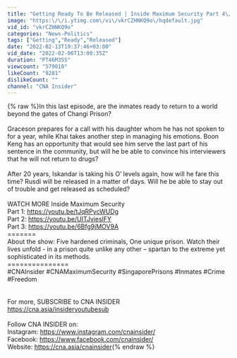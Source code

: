 ```yaml
---
title: "Getting Ready To Be Released | Inside Maximum Security Part 4\/4 | CNA Documentary"
image: "https:\/\/i.ytimg.com\/vi\/vkrCZHNKQ9o\/hqdefault.jpg"
vid_id: "vkrCZHNKQ9o"
categories: "News-Politics"
tags: ["Getting","Ready","Released"]
date: "2022-02-13T19:37:46+03:00"
vid_date: "2022-02-06T13:00:35Z"
duration: "PT46M35S"
viewcount: "579010"
likeCount: "9281"
dislikeCount: ""
channel: "CNA Insider"
---
```

{% raw %}In this last episode, are the inmates ready to return to a world beyond the gates of Changi Prison? <br /><br />Graceson prepares for a call with his daughter whom he has not spoken to for a year, while Khai takes another step in managing his emotions. Boon Keng has an opportunity that would see him serve the last part of his sentence in the community, but will he be able to convince his interviewers that he will not return to drugs? <br /><br />After 20 years, Iskandar is taking his O’ levels again, how will he fare this time? Rusdi will be released in a matter of days. Will he be able to stay out of trouble and get released as scheduled?<br /><br />WATCH MORE Inside Maximum Security<br />Part 1: <a rel="nofollow" target="blank" href="https://youtu.be/tJqRPycWUDg">https://youtu.be/tJqRPycWUDg</a><br />Part 2: <a rel="nofollow" target="blank" href="https://youtu.be/UITJvieslFY">https://youtu.be/UITJvieslFY</a><br />Part 3: <a rel="nofollow" target="blank" href="https://youtu.be/6Bfg9jMOV9A">https://youtu.be/6Bfg9jMOV9A</a><br />=======<br />About the show: Five hardened criminals, One unique prison. Watch their lives unfold - in a prison quite unlike any other – spartan to the extreme yet sophisticated in its methods. <br />===============<br />#CNAInsider #CNAMaximumSecurity #SingaporePrisons #Inmates #Crime #Freedom<br /><br /><br />For more, SUBSCRIBE to CNA INSIDER <br /><a rel="nofollow" target="blank" href="https://cna.asia/insideryoutubesub">https://cna.asia/insideryoutubesub</a><br /><br />Follow CNA INSIDER on:<br />Instagram: <a rel="nofollow" target="blank" href="https://www.instagram.com/cnainsider/">https://www.instagram.com/cnainsider/</a><br />Facebook: <a rel="nofollow" target="blank" href="https://www.facebook.com/cnainsider/">https://www.facebook.com/cnainsider/</a><br />Website: <a rel="nofollow" target="blank" href="https://cna.asia/cnainsider">https://cna.asia/cnainsider</a>{% endraw %}
